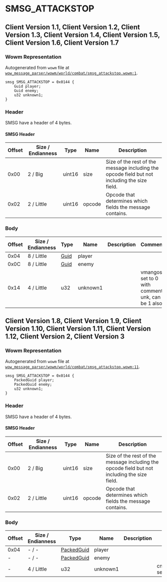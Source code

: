 # SMSG_ATTACKSTOP

## Client Version 1.1, Client Version 1.2, Client Version 1.3, Client Version 1.4, Client Version 1.5, Client Version 1.6, Client Version 1.7

### Wowm Representation

Autogenerated from `wowm` file at [`wow_message_parser/wowm/world/combat/smsg_attackstop.wowm:1`](https://github.com/gtker/wow_messages/tree/main/wow_message_parser/wowm/world/combat/smsg_attackstop.wowm#L1).
```rust,ignore
smsg SMSG_ATTACKSTOP = 0x0144 {
    Guid player;
    Guid enemy;
    u32 unknown1;
}
```
### Header

SMSG have a header of 4 bytes.

#### SMSG Header

| Offset | Size / Endianness | Type   | Name   | Description |
| ------ | ----------------- | ------ | ------ | ----------- |
| 0x00   | 2 / Big           | uint16 | size   | Size of the rest of the message including the opcode field but not including the size field.|
| 0x02   | 2 / Little        | uint16 | opcode | Opcode that determines which fields the message contains.|

### Body

| Offset | Size / Endianness | Type | Name | Description | Comment |
| ------ | ----------------- | ---- | ---- | ----------- | ------- |
| 0x04 | 8 / Little | [Guid](../spec/packed-guid.md) | player |  |  |
| 0x0C | 8 / Little | [Guid](../spec/packed-guid.md) | enemy |  |  |
| 0x14 | 4 / Little | u32 | unknown1 |  | vmangos: set to 0 with comment: unk, can be 1 also |

## Client Version 1.8, Client Version 1.9, Client Version 1.10, Client Version 1.11, Client Version 1.12, Client Version 2, Client Version 3

### Wowm Representation

Autogenerated from `wowm` file at [`wow_message_parser/wowm/world/combat/smsg_attackstop.wowm:11`](https://github.com/gtker/wow_messages/tree/main/wow_message_parser/wowm/world/combat/smsg_attackstop.wowm#L11).
```rust,ignore
smsg SMSG_ATTACKSTOP = 0x0144 {
    PackedGuid player;
    PackedGuid enemy;
    u32 unknown1;
}
```
### Header

SMSG have a header of 4 bytes.

#### SMSG Header

| Offset | Size / Endianness | Type   | Name   | Description |
| ------ | ----------------- | ------ | ------ | ----------- |
| 0x00   | 2 / Big           | uint16 | size   | Size of the rest of the message including the opcode field but not including the size field.|
| 0x02   | 2 / Little        | uint16 | opcode | Opcode that determines which fields the message contains.|

### Body

| Offset | Size / Endianness | Type | Name | Description | Comment |
| ------ | ----------------- | ---- | ---- | ----------- | ------- |
| 0x04 | - / - | [PackedGuid](../spec/packed-guid.md) | player |  |  |
| - | - / - | [PackedGuid](../spec/packed-guid.md) | enemy |  |  |
| - | 4 / Little | u32 | unknown1 |  | cmangos/vmangos/mangoszero/arcemu/azerothcore/mangostwo: set to 0 with comment: unk, can be 1 also |

